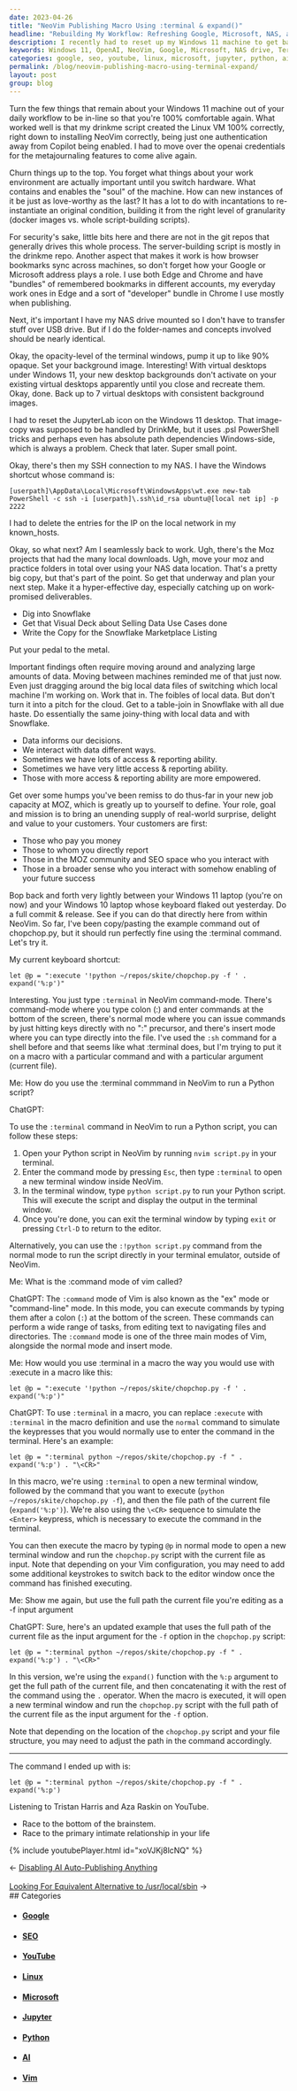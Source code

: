 ```yaml
---
date: 2023-04-26
title: "NeoVim Publishing Macro Using :terminal & expand()"
headline: "Rebuilding My Workflow: Refreshing Google, Microsoft, NAS, and JupyterLab Icons"
description: I recently had to reset up my Windows 11 machine to get back to my daily workflow. This involved setting up credentials, installing NeoVim, remembering important environment settings, and re-instantiating Google and Microsoft addresses, my NAS drive, my terminal windows, and my JupyterLab icon. Additionally, I was listening to a YouTube video on how to race to the bottom of the brainstem and to the primary intimate relationship in my life.
keywords: Windows 11, OpenAI, NeoVim, Google, Microsoft, NAS drive, Terminal, JupyterLab, known_hosts, Moz, Python, Script, Macro, YouTube, Tristan Harris, Aza Raskin, Brainstem, Intimate Relationship
categories: google, seo, youtube, linux, microsoft, jupyter, python, ai, vim
permalink: /blog/neovim-publishing-macro-using-terminal-expand/
layout: post
group: blog
---
```



Turn the few things that remain about your Windows 11 machine out of your daily
workflow to be in-line so that you're 100% comfortable again. What worked well
is that my drinkme script created the Linux VM 100% correctly, right down to
installing NeoVim correctly, being just one authentication away from Copilot
being enabled. I had to move over the openai credentials for the metajournaling
features to come alive again.

Churn things up to the top. You forget what things about your work environment
are actually important until you switch hardware. What contains and enables the
"soul" of the machine. How can new instances of it be just as love-worthy as
the last? It has a lot to do with incantations to re-instantiate an original
condition, building it from the right level of granularity (docker images vs.
whole script-building scripts).

For security's sake, little bits here and there are not in the git repos that
generally drives this whole process. The server-building script is mostly in
the drinkme repo. Another aspect that makes it work is how browser bookmarks
sync across machines, so don't forget how your Google or Microsoft address
plays a role. I use both Edge and Chrome and have "bundles" of remembered
bookmarks in different accounts, my everyday work ones in Edge and a sort of
"developer" bundle in Chrome I use mostly when publishing.

Next, it's important I have my NAS drive mounted so I don't have to transfer
stuff over USB drive. But if I do the folder-names and concepts involved should
be nearly identical.

Okay, the opacity-level of the terminal windows, pump it up to like 90% opaque.
Set your background image. Interesting! With virtual desktops under Windows 11,
your new desktop backgrounds don't activate on your existing virtual desktops
apparently until you close and recreate them. Okay, done. Back up to 7 virtual
desktops with consistent background images.

I had to reset the JupyterLab icon on the Windows 11 desktop. That image-copy
was supposed to be handled by DrinkMe, but it uses .psl PowerShell tricks and
perhaps even has absolute path dependencies Windows-side, which is always a
problem. Check that later. Super small point.

Okay, there's then my SSH connection to my NAS. I have the Windows shortcut
whose command is:

    [userpath]\AppData\Local\Microsoft\WindowsApps\wt.exe new-tab PowerShell -c ssh -i [userpath]\.ssh\id_rsa ubuntu@[local net ip] -p 2222

I had to delete the entries for the IP on the local network in my known_hosts.

Okay, so what next? Am I seamlessly back to work. Ugh, there's the Moz projects
that had the many local downloads. Ugh, move your moz and practice folders in
total over using your NAS data location. That's a pretty big copy, but that's
part of the point. So get that underway and plan your next step. Make it a
hyper-effective day, especially catching up on work-promised deliverables.

- Dig into Snowflake
- Get that Visual Deck about Selling Data Use Cases done
- Write the Copy for the Snowflake Marketplace Listing

Put your pedal to the metal.

Important findings often require moving around and analyzing large amounts of
data. Moving between machines reminded me of that just now. Even just dragging
around the big local data files of switching which local machine I'm working
on. Work that in. The foibles of local data. But don't turn it into a pitch for
the cloud. Get to a table-join in Snowflake with all due haste. Do essentially
the same joiny-thing with local data and with Snowflake.

- Data informs our decisions.
- We interact with data different ways.
- Sometimes we have lots of access & reporting ability.
- Sometimes we have very little access & reporting ability.
- Those with more access & reporting ability are more empowered.

Get over some humps you've been remiss to do thus-far in your new job capacity
at MOZ, which is greatly up to yourself to define. Your role, goal and mission
is to bring an unending supply of real-world surprise, delight and value to
your customers. Your customers are first:

- Those who pay you money
- Those to whom you directly report
- Those in the MOZ community and SEO space who you interact with
- Those in a broader sense who you interact with somehow enabling of your
  future success

Bop back and forth very lightly between your Windows 11 laptop (you're on now)
and your Windows 10 laptop whose keyboard flaked out yesterday. Do a full
commit & release. See if you can do that directly here from within NeoVim. So
far, I've been copy/pasting the example command out of chopchop.py, but it
should run perfectly fine using the :terminal command. Let's try it.

My current keyboard shortcut:

```vim
let @p = ":execute '!python ~/repos/skite/chopchop.py -f ' . expand('%:p')"
``` 

Interesting. You just type `:terminal` in NeoVim command-mode. There's
command-mode where you type colon (:) and enter commands at the bottom of the
screen, there's normal mode where you can issue commands by just hitting keys
directly with no ":" precursor, and there's insert mode where you can type
directly into the file. I've used the `:sh` command for a shell before and that
seems like what :terminal does, but I'm trying to put it on a macro with a
particular command and with a particular argument (current file).

Me: How do you use the :terminal commmand in NeoVim to run a Python script?

ChatGPT:

To use the `:terminal` command in NeoVim to run a Python script, you can follow these steps:

1. Open your Python script in NeoVim by running `nvim script.py` in your terminal.
2. Enter the command mode by pressing `Esc`, then type `:terminal` to open a new terminal window inside NeoVim.
3. In the terminal window, type `python script.py` to run your Python script. This will execute the script and display the output in the terminal window.
4. Once you're done, you can exit the terminal window by typing `exit` or pressing `Ctrl-D` to return to the editor.

Alternatively, you can use the `:!python script.py` command from the normal mode to run the script directly in your terminal emulator, outside of NeoVim.

Me: What is the :command mode of vim called?

ChatGPT: The `:command` mode of Vim is also known as the "ex" mode or "command-line" mode. In this mode, you can execute commands by typing them after a colon (`:`) at the bottom of the screen. These commands can perform a wide range of tasks, from editing text to navigating files and directories. The `:command` mode is one of the three main modes of Vim, alongside the normal mode and insert mode.

Me: How would you use :terminal in a macro the way you would use with :execute in a macro like this:

```vim
let @p = ":execute '!python ~/repos/skite/chopchop.py -f ' . expand('%:p')"
```

ChatGPT: To use `:terminal` in a macro, you can replace `:execute` with `:terminal` in the macro definition and use the `normal` command to simulate the keypresses that you would normally use to enter the command in the terminal. Here's an example:

```
let @p = ":terminal python ~/repos/skite/chopchop.py -f " . expand('%:p') . "\<CR>"
```

In this macro, we're using `:terminal` to open a new terminal window, followed by the command that you want to execute (`python ~/repos/skite/chopchop.py -f`), and then the file path of the current file (`expand('%:p')`). We're also using the `\<CR>` sequence to simulate the `<Enter>` keypress, which is necessary to execute the command in the terminal.

You can then execute the macro by typing `@p` in normal mode to open a new terminal window and run the `chopchop.py` script with the current file as input. Note that depending on your Vim configuration, you may need to add some additional keystrokes to switch back to the editor window once the command has finished executing.

Me: Show me again, but use the full path the current file you're editing as a -f input argument

ChatGPT: Sure, here's an updated example that uses the full path of the current file as the input argument for the `-f` option in the `chopchop.py` script:

```
let @p = ":terminal python ~/repos/skite/chopchop.py -f " . expand('%:p') . "\<CR>"
```

In this version, we're using the `expand()` function with the `%:p` argument to get the full path of the current file, and then concatenating it with the rest of the command using the `.` operator. When the macro is executed, it will open a new terminal window and run the `chopchop.py` script with the full path of the current file as the input argument for the `-f` option.

Note that depending on the location of the `chopchop.py` script and your file structure, you may need to adjust the path in the command accordingly.

---

The command I ended up with is:

```vim
let @p = ":terminal python ~/repos/skite/chopchop.py -f " . expand('%:p')
```

Listening to Tristan Harris and Aza Raskin on YouTube.

- Race to the bottom of the brainstem.
- Race to the primary intimate relationship in your life

{% include youtubePlayer.html id="xoVJKj8lcNQ" %}


<div class="arrow-links"><div class="post-nav-prev"><span class="arrow">&larr;&nbsp;</span><a href="/blog/disabling-ai-auto-publishing-anything/">Disabling AI Auto-Publishing Anything</a></div> &nbsp; <div class="post-nav-next"><a href="/blog/looking-for-equivalent-alternative-to-usr-local-sbin/">Looking For Equivalent Alternative to /usr/local/sbin</a><span class="arrow">&nbsp;&rarr;</span></div></div>
## Categories

<ul>
<li><h4><a href='/google/'>Google</a></h4></li>
<li><h4><a href='/seo/'>SEO</a></h4></li>
<li><h4><a href='/youtube/'>YouTube</a></h4></li>
<li><h4><a href='/linux/'>Linux</a></h4></li>
<li><h4><a href='/microsoft/'>Microsoft</a></h4></li>
<li><h4><a href='/jupyter/'>Jupyter</a></h4></li>
<li><h4><a href='/python/'>Python</a></h4></li>
<li><h4><a href='/ai/'>AI</a></h4></li>
<li><h4><a href='/vim/'>Vim</a></h4></li></ul>